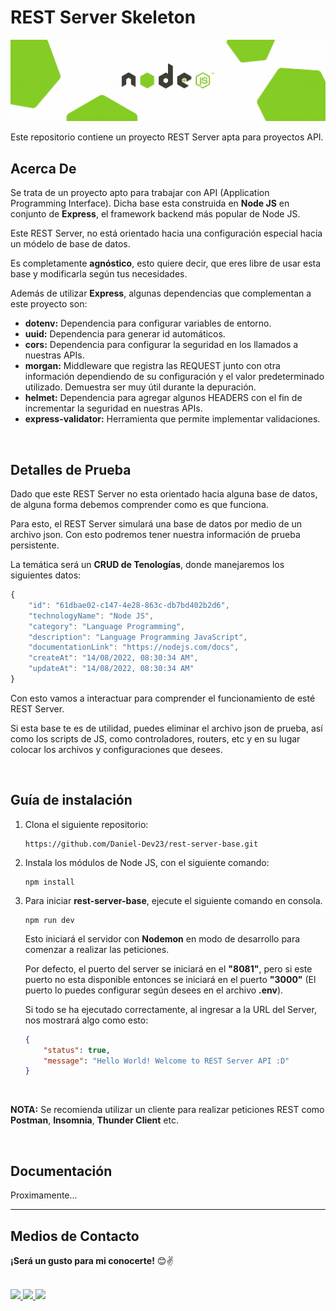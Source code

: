# __REST Server Skeleton__

<img src="banner-nodejs.jpg" width="600">

<br>

Este repositorio contiene un proyecto REST Server apta para proyectos API.

## __Acerca De__

Se trata de un proyecto apto para trabajar con API (Application Programming Interface). Dicha base esta construida en __Node JS__ en conjunto de __Express__, el framework backend más popular de Node JS.

Este REST Server, no está orientado hacia una configuración especial hacia un módelo de base de datos. 

Es completamente __agnóstico__, esto quiere decir, que eres libre de usar esta base y modificarla según tus necesidades.

Además de utilizar __Express__, algunas dependencias que complementan a este proyecto son:

- __dotenv:__ Dependencia para configurar variables de entorno.
- __uuid:__ Dependencia para generar id automáticos.
- __cors:__ Dependencia para configurar la seguridad en los llamados a nuestras APIs.
- __morgan:__ Middleware que registra las REQUEST junto con otra información dependiendo de su configuración y el valor predeterminado utilizado. Demuestra ser muy útil durante la depuración.
- __helmet:__ Dependencia para agregar algunos HEADERS con el fin de incrementar la seguridad en nuestras APIs.
- __express-validator:__ Herramienta que permite implementar validaciones.

<br>

## __Detalles de Prueba__

Dado que este REST Server no esta orientado hacia alguna base de datos, de alguna forma debemos comprender como es que funciona.

Para esto, el REST Server simulará una base de datos por medio de un archivo json. Con esto podremos tener nuestra información de prueba persistente.

La temática será un __CRUD de Tenologías__, donde manejaremos los siguientes datos:

```js
{
    "id": "61dbae02-c147-4e28-863c-db7bd402b2d6",
    "technologyName": "Node JS",
    "category": "Language Programming",
    "description": "Language Programming JavaScript",
    "documentationLink": "https://nodejs.com/docs",
    "createAt": "14/08/2022, 08:30:34 AM",
    "updateAt": "14/08/2022, 08:30:34 AM"
}
```

Con esto vamos a interactuar para comprender el funcionamiento de esté REST Server.

Si esta base te es de utilidad, puedes eliminar el archivo json de prueba, así como los scripts de JS, como controladores, routers, etc y en su lugar colocar los archivos y configuraciones que desees.

<br>

## __Guía de instalación__

1. Clona el siguiente repositorio: 

    ```
    https://github.com/Daniel-Dev23/rest-server-base.git
    ```

2. Instala los módulos de Node JS, con el siguiente comando:

    ```
    npm install
    ```

3. Para iniciar __rest-server-base__, ejecute el siguiente comando en consola.

    ```
    npm run dev
    ```

    Esto iniciará el servidor con __Nodemon__ en modo de desarrollo para comenzar a realizar las peticiones.

    Por defecto, el puerto del server se iniciará en el __"8081"__, pero si este puerto no esta disponible
    entonces se iniciará en el puerto __"3000"__ (El puerto lo puedes configurar según desees en el archivo __.env__).

    Si todo se ha ejecutado correctamente, al ingresar a la URL del Server, nos mostrará algo como esto:
    ```json
    {
        "status": true,
        "message": "Hello World! Welcome to REST Server API :D"
    }
    ```

<br>

__NOTA:__ Se recomienda utilizar un cliente para realizar peticiones REST como __Postman__, __Insomnia__, __Thunder Client__ etc.

<br>

## __Documentación__

Proximamente...

---

## __Medios de Contacto__

__¡Será un gusto para mi conocerte!__ 😊✌

<br>

<a href="mailto:danieldev.info@gmail.com">
    <img src="https://img.shields.io/badge/Gmail-D14836?style=for-the-badge&logo=gmail&logoColor=white">
</a>
<a href="https://www.linkedin.com/in/daniel-gonzalez-dev/">
    <img src="https://img.shields.io/badge/LinkedIn-0077B5?style=for-the-badge&logo=linkedin&logoColor=white">
</a>
<a href="https://github.com/Daniel-Dev23">
    <img src="https://img.shields.io/badge/GitHub-100000?style=for-the-badge&logo=github&logoColor=white">
</a>
